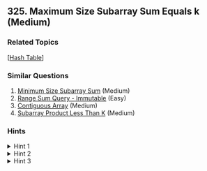 <!--|This file generated by command(leetcode description); DO NOT EDIT.    |-->
<!--+----------------------------------------------------------------------+-->
<!--|@author    Openset <openset.wang@gmail.com>                           |-->
<!--|@link      https://github.com/openset                                 |-->
<!--|@home      https://github.com/openset/leetcode                        |-->
<!--+----------------------------------------------------------------------+-->

## 325. Maximum Size Subarray Sum Equals k (Medium)



### Related Topics
  [[Hash Table](https://github.com/openset/leetcode/tree/master/tag/hash-table/README.md)]

### Similar Questions
  1. [Minimum Size Subarray Sum](https://github.com/openset/leetcode/tree/master/problems/minimum-size-subarray-sum) (Medium)
  1. [Range Sum Query - Immutable](https://github.com/openset/leetcode/tree/master/problems/range-sum-query-immutable) (Easy)
  1. [Contiguous Array](https://github.com/openset/leetcode/tree/master/problems/contiguous-array) (Medium)
  1. [Subarray Product Less Than K](https://github.com/openset/leetcode/tree/master/problems/subarray-product-less-than-k) (Medium)

### Hints
<details>
<summary>Hint 1</summary>
Try to compute a sum of a subsequence very fast, i.e in <i>O(1)</i> … Think of prefix sum array.
</details>
<details>
<summary>Hint 2</summary>
Given <i>S[i]</i> a partial sum that starts at position <i>0</i> and ends at <i>i</i>, what can <i>S[i - k]</i> tell you ?
</details>
<details>
<summary>Hint 3</summary>
Use HashMap + prefix sum array.
</details>
